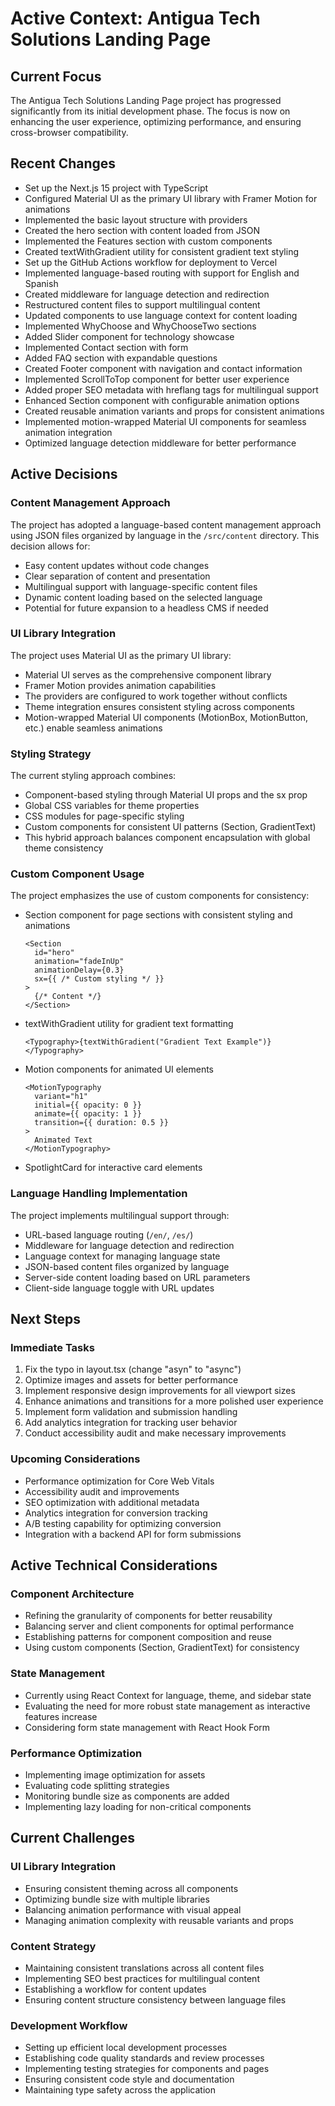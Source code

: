 # Active Context: Antigua Tech Solutions Landing Page

## Current Focus

The Antigua Tech Solutions Landing Page project has progressed significantly from its initial development phase. The focus is now on enhancing the user experience, optimizing performance, and ensuring cross-browser compatibility.

## Recent Changes

- Set up the Next.js 15 project with TypeScript
- Configured Material UI as the primary UI library with Framer Motion for animations
- Implemented the basic layout structure with providers
- Created the hero section with content loaded from JSON
- Implemented the Features section with custom components
- Created textWithGradient utility for consistent gradient text styling
- Set up the GitHub Actions workflow for deployment to Vercel
- Implemented language-based routing with support for English and Spanish
- Created middleware for language detection and redirection
- Restructured content files to support multilingual content
- Updated components to use language context for content loading
- Implemented WhyChoose and WhyChooseTwo sections
- Added Slider component for technology showcase
- Implemented Contact section with form
- Added FAQ section with expandable questions
- Created Footer component with navigation and contact information
- Implemented ScrollToTop component for better user experience
- Added proper SEO metadata with hreflang tags for multilingual support
- Enhanced Section component with configurable animation options
- Created reusable animation variants and props for consistent animations
- Implemented motion-wrapped Material UI components for seamless animation integration
- Optimized language detection middleware for better performance

## Active Decisions

### Content Management Approach

The project has adopted a language-based content management approach using JSON files organized by language in the `/src/content` directory. This decision allows for:

- Easy content updates without code changes
- Clear separation of content and presentation
- Multilingual support with language-specific content files
- Dynamic content loading based on the selected language
- Potential for future expansion to a headless CMS if needed

### UI Library Integration

The project uses Material UI as the primary UI library:

- Material UI serves as the comprehensive component library
- Framer Motion provides animation capabilities
- The providers are configured to work together without conflicts
- Theme integration ensures consistent styling across components
- Motion-wrapped Material UI components (MotionBox, MotionButton, etc.) enable seamless animations

### Styling Strategy

The current styling approach combines:

- Component-based styling through Material UI props and the sx prop
- Global CSS variables for theme properties
- CSS modules for page-specific styling
- Custom components for consistent UI patterns (Section, GradientText)
- This hybrid approach balances component encapsulation with global theme consistency

### Custom Component Usage

The project emphasizes the use of custom components for consistency:

- Section component for page sections with consistent styling and animations
  ```tsx
  <Section
    id="hero"
    animation="fadeInUp"
    animationDelay={0.3}
    sx={{ /* Custom styling */ }}
  >
    {/* Content */}
  </Section>
  ```
- textWithGradient utility for gradient text formatting
  ```tsx
  <Typography>{textWithGradient("Gradient Text Example")}</Typography>
  ```
- Motion components for animated UI elements
  ```tsx
  <MotionTypography
    variant="h1"
    initial={{ opacity: 0 }}
    animate={{ opacity: 1 }}
    transition={{ duration: 0.5 }}
  >
    Animated Text
  </MotionTypography>
  ```
- SpotlightCard for interactive card elements

### Language Handling Implementation

The project implements multilingual support through:

- URL-based language routing (`/en/`, `/es/`)
- Middleware for language detection and redirection
- Language context for managing language state
- JSON-based content files organized by language
- Server-side content loading based on URL parameters
- Client-side language toggle with URL updates

## Next Steps

### Immediate Tasks

1. Fix the typo in layout.tsx (change "asyn" to "async")
2. Optimize images and assets for better performance
3. Implement responsive design improvements for all viewport sizes
4. Enhance animations and transitions for a more polished user experience
5. Implement form validation and submission handling
6. Add analytics integration for tracking user behavior
7. Conduct accessibility audit and make necessary improvements

### Upcoming Considerations

- Performance optimization for Core Web Vitals
- Accessibility audit and improvements
- SEO optimization with additional metadata
- Analytics integration for conversion tracking
- A/B testing capability for optimizing conversion
- Integration with a backend API for form submissions

## Active Technical Considerations

### Component Architecture

- Refining the granularity of components for better reusability
- Balancing server and client components for optimal performance
- Establishing patterns for component composition and reuse
- Using custom components (Section, GradientText) for consistency

### State Management

- Currently using React Context for language, theme, and sidebar state
- Evaluating the need for more robust state management as interactive features increase
- Considering form state management with React Hook Form

### Performance Optimization

- Implementing image optimization for assets
- Evaluating code splitting strategies
- Monitoring bundle size as components are added
- Implementing lazy loading for non-critical components

## Current Challenges

### UI Library Integration

- Ensuring consistent theming across all components
- Optimizing bundle size with multiple libraries
- Balancing animation performance with visual appeal
- Managing animation complexity with reusable variants and props

### Content Strategy

- Maintaining consistent translations across all content files
- Implementing SEO best practices for multilingual content
- Establishing a workflow for content updates
- Ensuring content structure consistency between language files

### Development Workflow

- Setting up efficient local development processes
- Establishing code quality standards and review processes
- Implementing testing strategies for components and pages
- Ensuring consistent code style and documentation
- Maintaining type safety across the application
